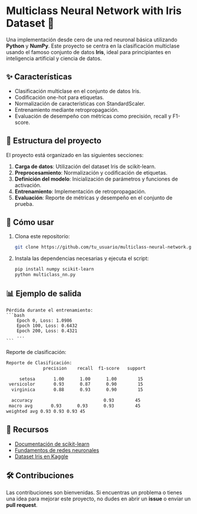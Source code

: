 # Multiclass Neural Network with Iris Dataset 🌼

Una implementación desde cero de una red neuronal básica utilizando **Python** y **NumPy**. Este proyecto se centra en la clasificación multiclase usando el famoso conjunto de datos **Iris**, ideal para principiantes en inteligencia artificial y ciencia de datos.

## ✨ Características
- Clasificación multiclase en el conjunto de datos Iris.
- Codificación one-hot para etiquetas.
- Normalización de características con StandardScaler.
- Entrenamiento mediante retropropagación.
- Evaluación de desempeño con métricas como precisión, recall y F1-score.

## 📂 Estructura del proyecto
El proyecto está organizado en las siguientes secciones:
1. **Carga de datos**: Utilización del dataset Iris de scikit-learn.
2. **Preprocesamiento**: Normalización y codificación de etiquetas.
3. **Definición del modelo**: Inicialización de parámetros y funciones de activación.
4. **Entrenamiento**: Implementación de retropropagación.
5. **Evaluación**: Reporte de métricas y desempeño en el conjunto de prueba.

## 🚀 Cómo usar
1. Clona este repositorio:
    ```bash
   git clone https://github.com/tu_usuario/multiclass-neural-network.git
    ```
2. Instala las dependencias necesarias y ejecuta el script:
    ```bash
    pip install numpy scikit-learn
    python multiclass_nn.py
    ```
## 📊 Ejemplo de salida
    Pérdida durante el entrenamiento:
    ```bash
        Epoch 0, Loss: 1.0986
        Epoch 100, Loss: 0.6432
        Epoch 200, Loss: 0.4321
        ...
    ```
Reporte de clasificación:
```bash
Reporte de Clasificación:
              precision    recall  f1-score   support

     setosa       1.00      1.00      1.00        15
 versicolor       0.93      0.87      0.90        15
  virginica       0.88      0.93      0.90        15

  accuracy                           0.93        45
 macro avg       0.93      0.93      0.93        45
weighted avg 0.93 0.93 0.93 45
```
## 📘 Recursos
- [Documentación de scikit-learn](https://scikit-learn.org/)
- [Fundamentos de redes neuronales](https://en.wikipedia.org/wiki/Artificial_neural_network)
- [Dataset Iris en Kaggle](https://www.kaggle.com/uciml/iris)

## 🛠️ Contribuciones
Las contribuciones son bienvenidas. Si encuentras un problema o tienes una idea para mejorar este proyecto, no dudes en abrir un **issue** o enviar un **pull request**.

